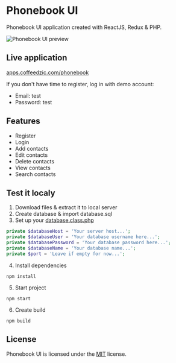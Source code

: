 # Phonebook UI

Phonebook UI application created with ReactJS, Redux & PHP. 

![Phonebook UI preview](https://apps.coffeedzic.com/phonebook/preview.png)

## Live application

[apps.coffeedzic.com/phonebook](https://apps.coffeedzic.com/phonebook)

If you don't have time to register, log in with demo account:

- Email: test
- Password: test

## Features

- Register
- Login
- Add contacts
- Edit contacts
- Delete contacts
- View contacts
- Search contacts

## Test it localy

1. Download files & extract it to local server
2. Create database & import database.sql
3. Set up your [database.class.php](https://github.com/coffeedzic/phonebook/blob/main/public/api/classes/database.class.php)

```php
private $databaseHost = 'Your server host...';
private $databaseUser = 'Your database username here...';
private $databasePassword = 'Your database password here...';
private $databaseName = 'Your database name...';
private $port = 'Leave if empty for now...';
```
4. Install dependencies
```
npm install
```
5. Start project
```
npm start
```
6. Create build
```
npm build
```

## License

Phonebook UI is licensed under the [MIT](https://github.com/coffeedzic/phonebook/blob/main/LICENSE) license.
